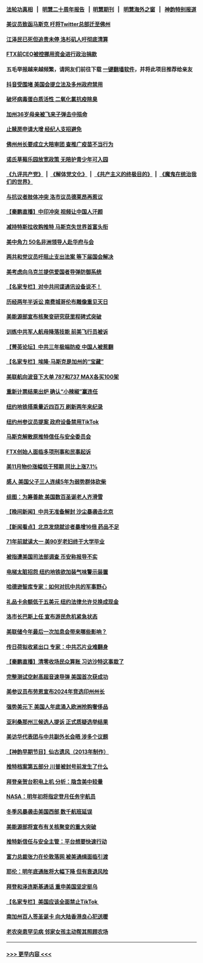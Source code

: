 #### [法轮功真相](https://github.com/gfw-breaker/truth/blob/master/README.md?t=0) &nbsp;&nbsp;|&nbsp;&nbsp; [明慧二十周年报告](https://github.com/gfw-breaker/mh-reports/blob/master/README.md?t=0) &nbsp;&nbsp;|&nbsp;&nbsp;[明慧期刊](https://github.com/gfw-breaker/mh-qikan) &nbsp;&nbsp;|&nbsp;&nbsp; [明慧海外之窗](https://github.com/gfw-breaker/mh-news/blob/master/README.md?t=0) &nbsp;&nbsp;|&nbsp;&nbsp; [神韵特别报道](https://github.com/gfw-breaker/mh-news/blob/master/shenyun.md?t=0)
#### [美议员致函马斯克 吁将Twitter总部迁至佛州](../pages/nsc412/n13884292.md?t=12141301) 
#### [江泽民已死但追责未停 洛杉矶人吁彻底清算](../pages/nsc412/n13884299.md?t=12141301) 
#### [FTX前CEO被控挪用资金进行政治捐款](../pages/nsc412/n13884204.md?t=12141301) 
#### 五毛举报越来越频繁，请网友们前往下载 [一键翻墙软件](https://github.com/gfw-breaker/ssr-accounts)，并将此项目推荐给亲友
#### [抖音受围堵 美国会提立法及多州政府禁用](../pages/nsc412/n13884105.md?t=12141301) 
#### [破坏病毒蛋白质活性 二氧化氯抗疫除臭](../pages/nsc412/n13884297.md?t=12141301) 
#### [加州36岁母亲被飞来子弹击中殒命](../pages/nsc412/n13884293.md?t=12141301) 
#### [止赎房申请大增 经纪人支招避免](../pages/nsc412/n13884279.md?t=12141301) 
#### [佛州州长要成立大陪审团 查推广疫苗不当行为](../pages/nsc412/n13884190.md?t=12141301) 
#### [诺氏草莓乐园放宽政策 无陪护青少年可入园](../pages/nsc412/n13884260.md?t=12141301) 
#### [《九评共产党》](https://github.com/begood0513/9ping.md/blob/master/README.md) &nbsp;|&nbsp; [《解体党文化》](../../../../jtdwh.md/blob/master/README.md)  &nbsp;|&nbsp; [《共产主义的终极目的》](../../../../gczydzjmd.md/blob/master/README.md) &nbsp;|&nbsp; [《魔鬼在统治我们的世界》](../../../../mgztzwmdsj.md/blob/master/README.md) 
#### [与抗议者肢体冲突 洛市议员德莱昂再惹议](../pages/nsc412/n13884239.md?t=12141301) 
#### [【秦鹏直播】中印冲突 视频让中国人汗颜](../pages/nsc412/n13884202.md?t=12141301) 
#### [减持特斯拉收购推特 马斯克失世界首富头衔](../pages/nsc412/n13884203.md?t=12141301) 
#### [美中角力 50名非洲领导人赴华府与会](../pages/nsc412/n13884156.md?t=12141301) 
#### [两共和党议员吁阻止支出法案 等下届国会解决](../pages/nsc412/n13884121.md?t=12141301) 
#### [美考虑向乌克兰提供爱国者导弹防御系统](../pages/nsc412/n13884175.md?t=12141301) 
#### [【名家专栏】对中共间谍通讯设备说不！](../pages/nsc412/n13884032.md?t=12141301) 
#### [历经两年半诉讼 南费城哥伦布雕像重见天日](../pages/nsc412/n13884181.md?t=12141301) 
#### [美能源部宣布核聚变研究获里程碑式突破](../pages/nsc412/n13884133.md?t=12141301) 
#### [训练中共军人航母降落技能 前美飞行员被诉](../pages/nsc412/n13884100.md?t=12141301) 
#### [【菁英论坛】中共三年极端防疫 中国人被惹翻](../pages/nsc412/n13884103.md?t=12141301) 
#### [【名家专栏】埃隆‧马斯克是加州的“宝藏”](../pages/nsc412/n13883998.md?t=12141301) 
#### [美联航向波音下大单 787和737 MAX各买100架](../pages/nsc412/n13884113.md?t=12141301) 
#### [重新计票结果出炉 确认“小辣椒”赢连任](../pages/nsc412/n13884101.md?t=12141301) 
#### [纽约地铁搭乘量近四百万 刷新两年来纪录](../pages/nsc412/n13883671.md?t=12141301) 
#### [纽约州参议员提案 政府设备禁用TikTok](../pages/nsc412/n13883733.md?t=12141301) 
#### [马斯克解散原推特信任与安全委员会](../pages/nsc412/n13883544.md?t=12141301) 
#### [FTX创始人面临多项刑事和民事起诉](../pages/nsc412/n13884084.md?t=12141301) 
#### [美11月物价涨幅低于预期 同比上涨7.1%](../pages/nsc412/n13884091.md?t=12141301) 
#### [感人 美国父子三人连续5年为弱势群体砍柴](../pages/nsc412/n13883764.md?t=12141301) 
#### [组图：为筹善款 美国数百圣诞老人齐滑雪](../pages/nsc412/n13883777.md?t=12141301) 
#### [【晚间新闻】中共无准备解封 沙尘暴袭击北京](../pages/nsc412/n13883858.md?t=12141301) 
#### [【新闻看点】北京发烧就诊者暴增16倍 药品不足](../pages/nsc412/n13883552.md?t=12141301) 
#### [71年前就读大一 美90岁老妇终于大学毕业](../pages/nsc412/n13883619.md?t=12141301) 
#### [被指遭美国司法部调查 币安称报导不实](../pages/nsc412/n13883653.md?t=12141301) 
#### [电梯太脏招怨 纽约地铁欲加装气味警示装置](../pages/nsc412/n13883675.md?t=12141301) 
#### [哈德逊智库专家：如何对抗中共的军事野心](../pages/nsc412/n13883608.md?t=12141301) 
#### [礼品卡余额低于五美元 纽约法律允许兑换成现金](../pages/nsc412/n13883740.md?t=12141301) 
#### [洛市长巴斯上任 宣布游民危机紧急状态](../pages/nsc412/n13883685.md?t=12141301) 
#### [美联储今年最后一次加息会带来哪些影响？](../pages/nsc412/n13883545.md?t=12141301) 
#### [传日荷拟收紧出口 专家：中共芯片业难翻身](../pages/nsc412/n13883496.md?t=12141301) 
#### [【秦鹏直播】清零收场民众算账 习访沙特这事栽了](../pages/nsc412/n13883473.md?t=12141301) 
#### [完整测试空射高超音速导弹 美国首次获成功](../pages/nsc412/n13883454.md?t=12141301) 
#### [美参议员布劳恩宣布2024年竞选印州州长](../pages/nsc412/n13883499.md?t=12141301) 
#### [强势美元下 美国人年底涌入欧洲抢购奢侈品](../pages/nsc412/n13883524.md?t=12141301) 
#### [亚利桑那州三候选人提诉 正式质疑选举结果](../pages/nsc412/n13883476.md?t=12141301) 
#### [美访华代表团与中共副外长会晤 涉多个议题](../pages/nsc412/n13883443.md?t=12141301) 
#### [【神韵早期节目】仙古遗风（2013年制作）](../pages/nsc412/n13883448.md?t=12141301) 
#### [推特档案第五部分 川普被封号前发生了什么](../pages/nsc412/n13883474.md?t=12141301) 
#### [拜登亲贺台积电上机 分析：隐含美中较量](../pages/nsc412/n13883456.md?t=12141301) 
#### [NASA：明年初将指定登月任务宇航员](../pages/nsc412/n13883422.md?t=12141301) 
#### [冬季风暴袭击美国西部 数千航班延误](../pages/nsc412/n13883425.md?t=12141301) 
#### [美能源部将宣布有关核聚变的重大突破](../pages/nsc412/n13883427.md?t=12141301) 
#### [推特新信任与安全主管：平台想要快速行动](../pages/nsc412/n13883387.md?t=12141301) 
#### [富力总裁张力在伦敦落网 被美通缉面临引渡](../pages/nsc412/n13883423.md?t=12141301) 
#### [耶伦：明年底通胀将大幅下降 但有衰退风险](../pages/nsc412/n13883402.md?t=12141301) 
#### [拜登和泽连斯基通话 重申美国坚定挺乌](../pages/nsc412/n13883414.md?t=12141301) 
#### [【名家专栏】美国应该全面禁止TikTok ](../pages/nsc412/n13883316.md?t=12141301) 
#### [南加州百人签圣诞卡 向大陆香港良心犯送暖](../pages/nsc412/n13883036.md?t=12141301) 
#### [老农突患罕见病 邻家女孩主动帮其照顾农场](../pages/nsc412/n13882933.md?t=12141301) 

----
#### [ >>> 更早内容 <<< ](../indexes/nsc412-earlier.md)

